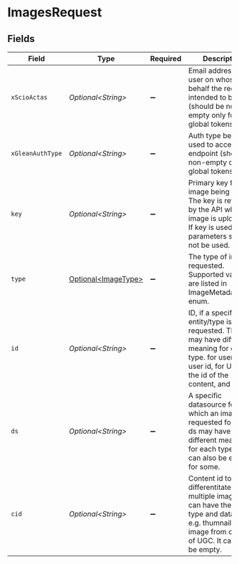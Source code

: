 # ImagesRequest


## Fields

| Field                                                                                                                                                                  | Type                                                                                                                                                                   | Required                                                                                                                                                               | Description                                                                                                                                                            |
| ---------------------------------------------------------------------------------------------------------------------------------------------------------------------- | ---------------------------------------------------------------------------------------------------------------------------------------------------------------------- | ---------------------------------------------------------------------------------------------------------------------------------------------------------------------- | ---------------------------------------------------------------------------------------------------------------------------------------------------------------------- |
| `xScioActas`                                                                                                                                                           | *Optional\<String>*                                                                                                                                                    | :heavy_minus_sign:                                                                                                                                                     | Email address of a user on whose behalf the request is intended to be made (should be non-empty only for global tokens).                                               |
| `xGleanAuthType`                                                                                                                                                       | *Optional\<String>*                                                                                                                                                    | :heavy_minus_sign:                                                                                                                                                     | Auth type being used to access the endpoint (should be non-empty only for global tokens).                                                                              |
| `key`                                                                                                                                                                  | *Optional\<String>*                                                                                                                                                    | :heavy_minus_sign:                                                                                                                                                     | Primary key for the image being asked. The key is returned by the API when an image is uploaded. If key is used, other parameters should not be used.                  |
| `type`                                                                                                                                                                 | [Optional\<ImageType>](../../models/components/ImageType.md)                                                                                                           | :heavy_minus_sign:                                                                                                                                                     | The type of image requested. Supported values are listed in ImageMetadata.type enum.                                                                                   |
| `id`                                                                                                                                                                   | *Optional\<String>*                                                                                                                                                    | :heavy_minus_sign:                                                                                                                                                     | ID, if a specific entity/type is requested. The id may have different meaning for each type. for user, it is user id, for UGC, it is the id of the content, and so on. |
| `ds`                                                                                                                                                                   | *Optional\<String>*                                                                                                                                                    | :heavy_minus_sign:                                                                                                                                                     | A specific datasource for which an image is requested for. The ds may have different meaning for each type and can also be empty for some.                             |
| `cid`                                                                                                                                                                  | *Optional\<String>*                                                                                                                                                    | :heavy_minus_sign:                                                                                                                                                     | Content id to differentitate multiple images that can have the same type and datasource e.g. thumnail or image from content of UGC. It can also be empty.              |